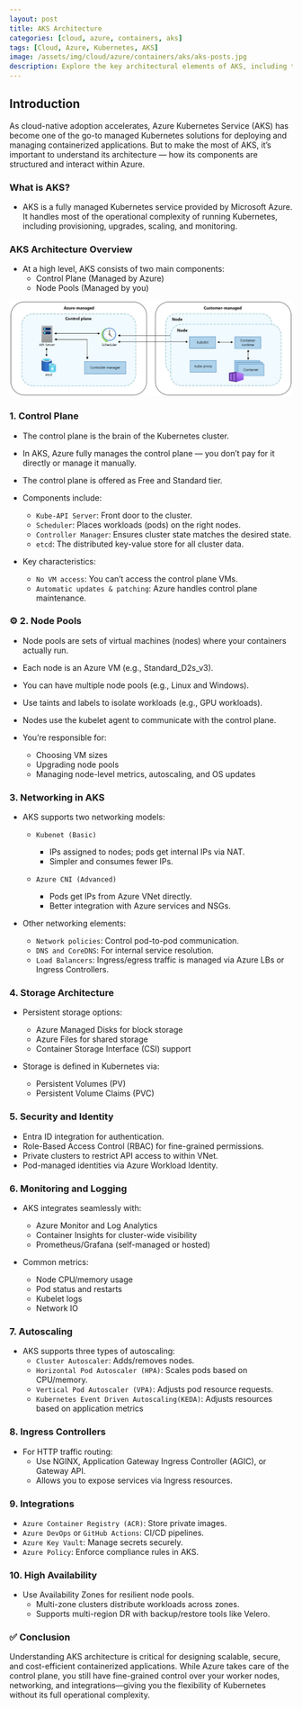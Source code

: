 ```yaml
---
layout: post
title: AKS Architecture
categories: [cloud, azure, containers, aks]
tags: [Cloud, Azure, Kubernetes, AKS]
image: /assets/img/cloud/azure/containers/aks/aks-posts.jpg
description: Explore the key architectural elements of AKS, including the control plane, node pools, networking, storage, and integrations.
---
```


## Introduction

As cloud-native adoption accelerates, Azure Kubernetes Service (AKS) has become one of the go-to managed Kubernetes solutions for deploying and managing containerized applications. But to make the most of AKS, it’s important to understand its architecture — how its components are structured and interact within Azure.

### What is AKS?

- AKS is a fully managed Kubernetes service provided by Microsoft Azure. It handles most of the operational complexity of running Kubernetes, including provisioning, upgrades, scaling, and monitoring.

### AKS Architecture Overview

- At a high level, AKS consists of two main components:
    - Control Plane (Managed by Azure)
    - Node Pools (Managed by you)


![AKS Architecture](/assets/img/cloud/azure/containers/aks/aks-architecture.jpg)

### 1. Control Plane

- The control plane is the brain of the Kubernetes cluster.
- In AKS, Azure fully manages the control plane — you don’t pay for it directly or manage it manually.
- The control plane is offered as Free and Standard tier.
- Components include:
    - `Kube-API Server`: Front door to the cluster.
    - `Scheduler`: Places workloads (pods) on the right nodes.
    - `Controller Manager`: Ensures cluster state matches the desired state.
    - `etcd`: The distributed key-value store for all cluster data.

- Key characteristics:
    - `No VM access`: You can’t access the control plane VMs.
    - `Automatic updates & patching`: Azure handles control plane maintenance.

### ⚙️ 2. Node Pools

- Node pools are sets of virtual machines (nodes) where your containers actually run.
- Each node is an Azure VM (e.g., Standard_D2s_v3).
- You can have multiple node pools (e.g., Linux and Windows).
- Use taints and labels to isolate workloads (e.g., GPU workloads).
- Nodes use the kubelet agent to communicate with the control plane.

- You’re responsible for:
    - Choosing VM sizes
    - Upgrading node pools
    - Managing node-level metrics, autoscaling, and OS updates

### 3. Networking in AKS

- AKS supports two networking models:
    - `Kubenet (Basic)`
        - IPs assigned to nodes; pods get internal IPs via NAT.
        - Simpler and consumes fewer IPs.

    - `Azure CNI (Advanced)`
        - Pods get IPs from Azure VNet directly.
        - Better integration with Azure services and NSGs.

- Other networking elements:
    - `Network policies`: Control pod-to-pod communication.
    - `DNS and CoreDNS`: For internal service resolution.
    - `Load Balancers`: Ingress/egress traffic is managed via Azure LBs or Ingress Controllers.

### 4. Storage Architecture

- Persistent storage options:
    - Azure Managed Disks for block storage
    - Azure Files for shared storage
    - Container Storage Interface (CSI) support
    
- Storage is defined in Kubernetes via:
    - Persistent Volumes (PV)
    - Persistent Volume Claims (PVC)

### 5. Security and Identity

- Entra ID integration for authentication.
- Role-Based Access Control (RBAC) for fine-grained permissions.
- Private clusters to restrict API access to within VNet.
- Pod-managed identities via Azure Workload Identity.

### 6. Monitoring and Logging

- AKS integrates seamlessly with:
    - Azure Monitor and Log Analytics
    - Container Insights for cluster-wide visibility
    - Prometheus/Grafana (self-managed or hosted)

- Common metrics:
    - Node CPU/memory usage
    - Pod status and restarts
    - Kubelet logs
    - Network IO

### 7. Autoscaling

- AKS supports three types of autoscaling:
    - `Cluster Autoscaler`: Adds/removes nodes.
    - `Horizontal Pod Autoscaler (HPA)`: Scales pods based on CPU/memory.
    - `Vertical Pod Autoscaler (VPA)`: Adjusts pod resource requests.
    - `Kubernetes Event Driven Autoscaling(KEDA)`: Adjusts resources based on application metrics

### 8. Ingress Controllers

- For HTTP traffic routing:
    - Use NGINX, Application Gateway Ingress Controller (AGIC), or Gateway API.
    - Allows you to expose services via Ingress resources.

### 9. Integrations

- `Azure Container Registry (ACR)`: Store private images.
- `Azure DevOps` or `GitHub Actions`: CI/CD pipelines.
- `Azure Key Vault`: Manage secrets securely.
- `Azure Policy`: Enforce compliance rules in AKS.

### 10. High Availability

- Use Availability Zones for resilient node pools.
    - Multi-zone clusters distribute workloads across zones.
    - Supports multi-region DR with backup/restore tools like Velero.

### ✅ Conclusion
Understanding AKS architecture is critical for designing scalable, secure, and cost-efficient containerized applications. While Azure takes care of the control plane, you still have fine-grained control over your worker nodes, networking, and integrations—giving you the flexibility of Kubernetes without its full operational complexity.